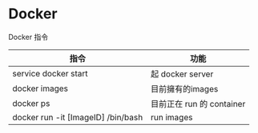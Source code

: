 # Docker
Docker 指令

指令     | 功能
-------- | ---
service docker start | 起 docker server
docker images        | 目前擁有的images
docker ps            | 目前正在 run 的 container
docker run -it [ImageID] /bin/bash | run images


